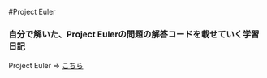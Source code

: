 #Project Euler
### 自分で解いた、Project Eulerの問題の解答コードを載せていく学習日記
Project Euler => [こちら](https://projecteuler.net/archives)
